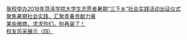   
[我校举办2018年菏泽学院大学生志愿者暑期“三下乡”社会实践活动出征仪式](http://www.dianyue.me/archives/787/pxpc9h6dn4pfx32o/)  
[聚焦暑期社会实践，汇聚青春贡献力量](http://www.dianyue.me/archives/787/ybkl72hlorug4xo3/)  
[某些微商，求求你们，别再装了！](http://www.dianyue.me/archives/280/fm7pyx4e3gpv3fac/)  
[校友风采展示（四）](http://www.dianyue.me/archives/946/n57mlafjrvag244b/)